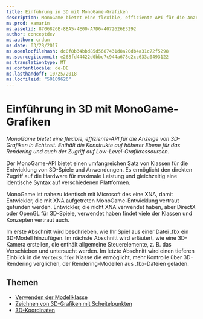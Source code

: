 ```yaml
---
title: Einführung in 3D mit MonoGame-Grafiken
description: MonoGame bietet eine flexible, effiziente-API für die Anzeige von 3D-Grafiken in Echtzeit. Enthält die Konstrukte auf höherer Ebene für das Rendering und auch der Zugriff auf Low-Level-Grafikressourcen.
ms.prod: xamarin
ms.assetid: 8706826E-8BA5-4E00-A7D6-4072626E3292
author: conceptdev
ms.author: crdun
ms.date: 03/28/2017
ms.openlocfilehash: dc0f8b34bbd85d5687431d8a20db4a31c72f5298
ms.sourcegitcommit: e268fd44422d0bbc7c944a678e2cc633a0493122
ms.translationtype: MT
ms.contentlocale: de-DE
ms.lasthandoff: 10/25/2018
ms.locfileid: "50109626"
---
```

# <a name="introduction-to-3d-graphics-with-monogame"></a>Einführung in 3D mit MonoGame-Grafiken

_MonoGame bietet eine flexible, effiziente-API für die Anzeige von 3D-Grafiken in Echtzeit. Enthält die Konstrukte auf höherer Ebene für das Rendering und auch der Zugriff auf Low-Level-Grafikressourcen._

Der MonoGame-API bietet einen umfangreichen Satz von Klassen für die Entwicklung von 3D-Spiele und Anwendungen. Es ermöglicht den direkten Zugriff auf die Hardware für maximale Leistung und gleichzeitig eine identische Syntax auf verschiedenen Plattformen.

MonoGame ist nahezu identisch mit Microsoft des eine XNA, damit Entwickler, die mit XNA aufgetreten MonoGame-Entwicklung vertraut gefunden werden. Entwickler, die nicht XNA verwendet haben, aber DirectX oder OpenGL für 3D-Spiele, verwendet haben findet viele der Klassen und Konzepten vertraut auch.

Im erste Abschnitt wird beschrieben, wie Ihr Spiel aus einer Datei .fbx ein 3D-Modell hinzufügen. Im nächste Abschnitt wird erläutert, wie eine 3D-Kamera erstellen, die enthält allgemeine Steuerelemente, z. B. das Verschieben und untersucht werden. Im letzte Abschnitt wird einen tieferen Einblick in die `VertexBuffer` Klasse die ermöglicht, mehr Kontrolle über 3D-Rendering verglichen, der Rendering-Modellen aus .fbx-Dateien geladen.


## <a name="topics"></a>Themen

- [Verwenden der Modellklasse](~/graphics-games/monogame/3d/part1.md)
- [Zeichnen von 3D-Grafiken mit Scheitelpunkten](~/graphics-games/monogame/3d/part2.md)
- [3D-Koordinaten](~/graphics-games/monogame/3d/part3.md)
